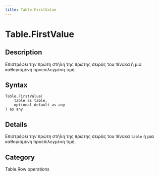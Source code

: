 ```yaml
---
title: Table.FirstValue
---
```


# Table.FirstValue


## Description

Επιστρέφει την πρώτη στήλη της πρώτης σειράς του πίνακα ή μια καθορισμένη προεπιλεγμένη τιμή.


## Syntax

```powerquery
Table.FirstValue(
    table as table,
    optional default as any
) as any
```


## Details

Επιστρέφει την πρώτη στήλη της πρώτης σειράς του πίνακα <code>table</code> ή μια καθορισμένη προεπιλεγμένη τιμή.



## Category
Table.Row operations
